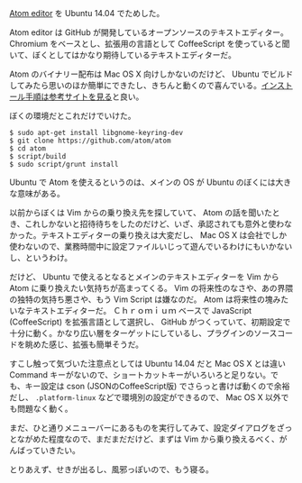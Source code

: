 [Atom editor][atom/atom] を Ubuntu 14.04 でためした。

Atom editor は GitHub が開発しているオープンソースのテキストエディター。Chromium をベースとし、拡張用の言語として CoffeeScript を使っていると聞いて、ぼくとしてはかなり期待しているテキストエディターだ。

Atom のバイナリー配布は Mac OS X 向けしかないのだけど、 Ubuntu でビルドしてみたら思いのほか簡単にできたし、きちんと動くので喜んでいる。[インストール手順は参考サイトを見る](http://www.computersnyou.com/3254/2014/05/install-atom-editor-ubuntu-14-04/)と良い。

ぼくの環境だとこれだけでいけた。

    $ sudo apt-get install libgnome-keyring-dev
    $ git clone https://github.com/atom/atom
    $ cd atom
    $ script/build
    $ sudo script/grunt install

Ubuntu で Atom を使えるというのは、メインの OS が Ubuntu のぼくには大きな意味がある。

以前からぼくは Vim からの乗り換え先を探していて、 Atom の話を聞いたとき、これしかないと招待待ちをしたのだけど、いざ、承認されても意外と使わなかった。テキストエディターの乗り換えは大変だし、 Mac OS X は会社でしか使わないので、業務時間中に設定ファイルいじって遊んでいるわけにもいかないし、というわけ。

だけど、 Ubuntu で使えるとなるとメインのテキストエディターを Vim から Atom に乗り換えたい気持ちが高まってくる。 Vim の将来性のなさや、あの界隈の独特の気持ち悪さや、もう Vim Script は嫌なのだ。 Atom は将来性の塊みたいなテキストエディターだ。 Ｃｈｒｏｍｉｕｍ ベースで JavaScript (CoffeeScript) を拡張言語として選択し、 GitHub がつくっていて、初期設定で十分に動く。かなり広い層をターゲットにしているし、プラグインのソースコードを眺めた感じ、拡張も簡単そうだ。

すこし触って気づいた注意点としては Ubuntu 14.04 だと Mac OS X とは違い Command キーがないので、ショートカットキーがいろいろと足りない。でも、キー設定は cson (JSONのCoffeeScript版) でさらっと書けば動くので余裕だし、 `.platform-linux` などで環境別の設定ができるので、 Mac OS X 以外でも問題なく動く。

まだ、ひと通りメニューバーにあるものを実行してみて、設定ダイアログをざっとながめた程度なので、まだまだだけど、まずは Vim から乗り換えるべく、がんばっていきたい。

とりあえず、せきが出るし、風邪っぽいので、もう寝る。

[atom/atom]: https://github.com/atom/atom
